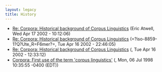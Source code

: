 ```yaml
---
layout: legacy
title: History
---
```

* [Re: Corpora: Historical background of Corpus Linguistics](http://nora.hd.uib.no/corpora/2002-2/0056.html) (Eric Atwell, Wed Apr 17 2002 - 10:12:06)
* [Re: Corpora: Historical background of Corpus Linguistics](http://nora.hd.uib.no/corpora/2002-2/0050.html) (=?iso-8859-1?Q?Ute_R=F6mer?=, Tue Apr 16 2002 - 22:46:05)
* [Re: Corpora: Historical background of Corpus Linguistics](http://nora.hd.uib.no/corpora/2002-2/0047.html) (, Tue Apr 16 2002 - 12:33:12)
* [Corpora: First use of the term 'corpus linguistics'](http://nora.hd.uib.no/corpora/1998-3/0006.html) (, Mon, 06 Jul 1998 10:35:55 -0400 (EDT))
